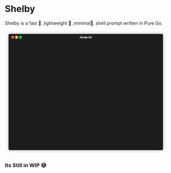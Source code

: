 # Shelby

Shelby is a fast :rocket: ,lightweight 💨 ,minimal🧸, shell prompt written in Pure Go. 

![](/shelby.gif)

### Its Still in WIP :sweat_smile: